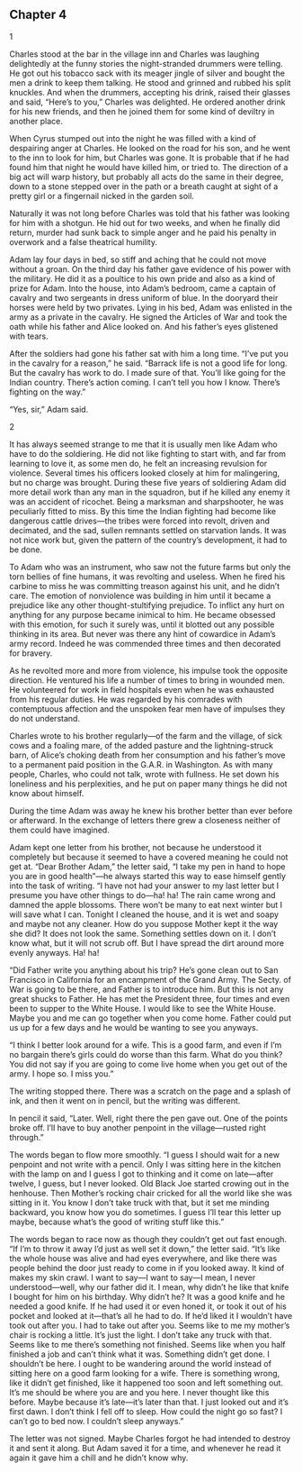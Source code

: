 ## Chapter 4

1

Charles stood at the bar in the village inn and Charles was laughing delightedly at the funny stories the night-stranded drummers were telling. He got out his tobacco sack with its meager jingle of silver and bought the men a drink to keep them talking. He stood and grinned and rubbed his split knuckles. And when the drummers, accepting his drink, raised their glasses and said, “Here’s to you,” Charles was delighted. He ordered another drink for his new friends, and then he joined them for some kind of deviltry in another place.

When Cyrus stumped out into the night he was filled with a kind of despairing anger at Charles. He looked on the road for his son, and he went to the inn to look for him, but Charles was gone. It is probable that if he had found him that night he would have killed him, or tried to. The direction of a big act will warp history, but probably all acts do the same in their degree, down to a stone stepped over in the path or a breath caught at sight of a pretty girl or a fingernail nicked in the garden soil.

Naturally it was not long before Charles was told that his father was looking for him with a shotgun. He hid out for two weeks, and when he finally did return, murder had sunk back to simple anger and he paid his penalty in overwork and a false theatrical humility.

Adam lay four days in bed, so stiff and aching that he could not move without a groan. On the third day his father gave evidence of his power with the military. He did it as a poultice to his own pride and also as a kind of prize for Adam. Into the house, into Adam’s bedroom, came a captain of cavalry and two sergeants in dress uniform of blue. In the dooryard their horses were held by two privates. Lying in his bed, Adam was enlisted in the army as a private in the cavalry. He signed the Articles of War and took the oath while his father and Alice looked on. And his father’s eyes glistened with tears.

After the soldiers had gone his father sat with him a long time. “I’ve put you in the cavalry for a reason,” he said. “Barrack life is not a good life for long. But the cavalry has work to do. I made sure of that. You’ll like going for the Indian country. There’s action coming. I can’t tell you how I know. There’s fighting on the way.”

“Yes, sir,” Adam said.

2

It has always seemed strange to me that it is usually men like Adam who have to do the soldiering. He did not like fighting to start with, and far from learning to love it, as some men do, he felt an increasing revulsion for violence. Several times his officers looked closely at him for malingering, but no charge was brought. During these five years of soldiering Adam did more detail work than any man in the squadron, but if he killed any enemy it was an accident of ricochet. Being a marksman and sharpshooter, he was peculiarly fitted to miss. By this time the Indian fighting had become like dangerous cattle drives—the tribes were forced into revolt, driven and decimated, and the sad, sullen remnants settled on starvation lands. It was not nice work but, given the pattern of the country’s development, it had to be done.

To Adam who was an instrument, who saw not the future farms but only the torn bellies of fine humans, it was revolting and useless. When he fired his carbine to miss he was committing treason against his unit, and he didn’t care. The emotion of nonviolence was building in him until it became a prejudice like any other thought-stultifying prejudice. To inflict any hurt on anything for any purpose became inimical to him. He became obsessed with this emotion, for such it surely was, until it blotted out any possible thinking in its area. But never was there any hint of cowardice in Adam’s army record. Indeed he was commended three times and then decorated for bravery.

As he revolted more and more from violence, his impulse took the opposite direction. He ventured his life a number of times to bring in wounded men. He volunteered for work in field hospitals even when he was exhausted from his regular duties. He was regarded by his comrades with contemptuous affection and the unspoken fear men have of impulses they do not understand.

Charles wrote to his brother regularly—of the farm and the village, of sick cows and a foaling mare, of the added pasture and the lightning-struck barn, of Alice’s choking death from her consumption and his father’s move to a permanent paid position in the G.A.R. in Washington. As with many people, Charles, who could not talk, wrote with fullness. He set down his loneliness and his perplexities, and he put on paper many things he did not know about himself.

During the time Adam was away he knew his brother better than ever before or afterward. In the exchange of letters there grew a closeness neither of them could have imagined.

Adam kept one letter from his brother, not because he understood it completely but because it seemed to have a covered meaning he could not get at. “Dear Brother Adam,” the letter said, “I take my pen in hand to hope you are in good health”—he always started this way to ease himself gently into the task of writing. “I have not had your answer to my last letter but I presume you have other things to do—ha! ha! The rain came wrong and damned the apple blossoms. There won’t be many to eat next winter but I will save what I can. Tonight I cleaned the house, and it is wet and soapy and maybe not any cleaner. How do you suppose Mother kept it the way she did? It does not look the same. Something settles down on it. I don’t know what, but it will not scrub off. But I have spread the dirt around more evenly anyways. Ha! ha!

“Did Father write you anything about his trip? He’s gone clean out to San Francisco in California for an encampment of the Grand Army. The Secty. of War is going to be there, and Father is to introduce him. But this is not any great shucks to Father. He has met the President three, four times and even been to supper to the White House. I would like to see the White House. Maybe you and me can go together when you come home. Father could put us up for a few days and he would be wanting to see you anyways.

“I think I better look around for a wife. This is a good farm, and even if I’m no bargain there’s girls could do worse than this farm. What do you think? You did not say if you are going to come live home when you get out of the army. I hope so. I miss you.”

The writing stopped there. There was a scratch on the page and a splash of ink, and then it went on in pencil, but the writing was different.

In pencil it said, “Later. Well, right there the pen gave out. One of the points broke off. I’ll have to buy another penpoint in the village—rusted right through.”

The words began to flow more smoothly. “I guess I should wait for a new penpoint and not write with a pencil. Only I was sitting here in the kitchen with the lamp on and I guess I got to thinking and it come on late—after twelve, I guess, but I never looked. Old Black Joe started crowing out in the henhouse. Then Mother’s rocking chair cricked for all the world like she was sitting in it. You know I don’t take truck with that, but it set me minding backward, you know how you do sometimes. I guess I’ll tear this letter up maybe, because what’s the good of writing stuff like this.”

The words began to race now as though they couldn’t get out fast enough. “If I’m to throw it away I’d just as well set it down,” the letter said. “It’s like the whole house was alive and had eyes everywhere, and like there was people behind the door just ready to come in if you looked away. It kind of makes my skin crawl. I want to say—I want to say—I mean, I never understood—well, why our father did it. I mean, why didn’t he like that knife I bought for him on his birthday. Why didn’t he? It was a good knife and he needed a good knife. If he had used it or even honed it, or took it out of his pocket and looked at it—that’s all he had to do. If he’d liked it I wouldn’t have took out after you. I had to take out after you. Seems like to me my mother’s chair is rocking a little. It’s just the light. I don’t take any truck with that. Seems like to me there’s something not finished. Seems like when you half finished a job and can’t think what it was. Something didn’t get done. I shouldn’t be here. I ought to be wandering around the world instead of sitting here on a good farm looking for a wife. There is something wrong, like it didn’t get finished, like it happened too soon and left something out. It’s me should be where you are and you here. I never thought like this before. Maybe because it’s late—it’s later than that. I just looked out and it’s first dawn. I don’t think I fell off to sleep. How could the night go so fast? I can’t go to bed now. I couldn’t sleep anyways.”

The letter was not signed. Maybe Charles forgot he had intended to destroy it and sent it along. But Adam saved it for a time, and whenever he read it again it gave him a chill and he didn’t know why.





